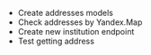 - Create addresses models
- Check addresses by Yandex.Map
- Create new institution endpoint
- Test getting address
